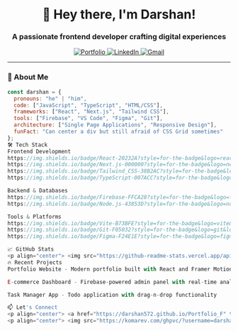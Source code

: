 <h1 align="center">👋 Hey there, I'm Darshan!</h1>
<h3 align="center">A passionate frontend developer crafting digital experiences</h3>

<p align="center">
  <a href="https://darshan572.github.io/Portfolio_F" target="blank">
    <img src="https://img.shields.io/badge/Portfolio-%23000000.svg?style=for-the-badge&logo=react&logoColor=#61DAFB" alt="Portfolio"/>
  </a>
  <a href="https://linkedin.com/in/your-profile](https://www.linkedin.com/in/darshan-kumar-63ba23328" target="blank">
    <img src="https://img.shields.io/badge/LinkedIn-0077B5?style=for-the-badge&logo=linkedin&logoColor=white" alt="LinkedIn"/>
  </a>
  <a href="mailto:darshankumar7639@gmail.com">
    <img src="https://img.shields.io/badge/Gmail-D14836?style=for-the-badge&logo=gmail&logoColor=white" alt="Gmail"/>
  </a>
</p>

---

### 🚀 About Me

```javascript
const darshan = {
  pronouns: "he" | "him",
  code: ["JavaScript", "TypeScript", "HTML/CSS"],
  frameworks: ["React", "Next.js", "Tailwind CSS"],
  tools: ["Firebase", "VS Code", "Figma", "Git"],
  architecture: ["Single Page Applications", "Responsive Design"],
  funFact: "Can center a div but still afraid of CSS Grid sometimes"
};
🛠 Tech Stack
Frontend Development
https://img.shields.io/badge/React-20232A?style=for-the-badge&logo=react&logoColor=61DAFB
https://img.shields.io/badge/Next.js-000000?style=for-the-badge&logo=nextdotjs&logoColor=white
https://img.shields.io/badge/Tailwind_CSS-38B2AC?style=for-the-badge&logo=tailwind-css&logoColor=white
https://img.shields.io/badge/TypeScript-007ACC?style=for-the-badge&logo=typescript&logoColor=white

Backend & Databases
https://img.shields.io/badge/Firebase-FFCA28?style=for-the-badge&logo=firebase&logoColor=black
https://img.shields.io/badge/Node.js-43853D?style=for-the-badge&logo=node.js&logoColor=white

Tools & Platforms
https://img.shields.io/badge/Vite-B73BFE?style=for-the-badge&logo=vite&logoColor=FFD62E
https://img.shields.io/badge/Git-F05032?style=for-the-badge&logo=git&logoColor=white
https://img.shields.io/badge/Figma-F24E1E?style=for-the-badge&logo=figma&logoColor=white

📈 GitHub Stats
<p align="center"> <img src="https://github-readme-stats.vercel.app/api?username=darshan572&show_icons=true&theme=radical" alt="GitHub Stats" width="48%"/> <img src="https://github-readme-streak-stats.herokuapp.com/?user=darshan572&theme=radical" alt="GitHub Streak" width="48%"/> </p><p align="center"> <img src="https://github-readme-stats.vercel.app/api/top-langs/?username=darshan572&layout=compact&theme=radical" alt="Top Languages"/> </p>
🔥 Recent Projects
Portfolio Website - Modern portfolio built with React and Framer Motion

E-commerce Dashboard - Firebase-powered admin panel with real-time analytics

Task Manager App - Todo application with drag-n-drop functionality

📫 Let's Connect
<p align="center"> <a href="https://darshan572.github.io/Portfolio_F" target="_blank"> <img src="https://img.icons8.com/fluency/48/000000/portfolio.png" width="40" height="40"/> </a> <a href="https://linkedin.com/in/your-profile" target="_blank"> <img src="https://img.icons8.com/color/48/000000/linkedin.png" width="40" height="40"/> </a> <a href="mailto:darshanofficial572@gmail.com"> <img src="https://img.icons8.com/color/48/000000/gmail.png" width="40" height="40"/> </a> </p>
<p align="center"> <img src="https://komarev.com/ghpvc/?username=darshan572&label=Profile%20views&color=0e75b6&style=flat" alt="Profile Views"/> </p>
